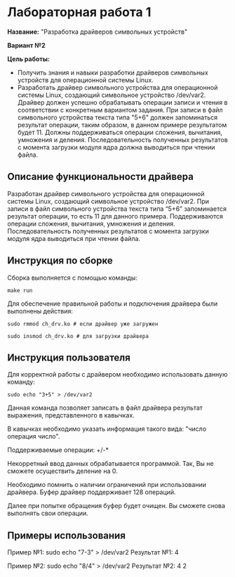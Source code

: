 # Лабораторная работа 1


**Название:** "Разработка драйверов символьных устройств"

**Вариант №2**

**Цель работы:**
- Получить знания и навыки разработки драйверов символьных устройств для операционной системы Linux.
- Разработать драйвер символьного устройства для операционной системы Linux, создающий символьное устройство /dev/var2. Драйвер должен успешно обрабатывать операции записи и чтения в соответствии с конкретным вариантом задания. При записи в файл символьного устройства текста типа "5+6" должен запоминаться результат операции, таким образом, в данном примере результатом будет 11. Должны поддерживаться операции сложения, вычитания, умножения и деления. Последовательность полученных результатов с момента загрузки модуля ядра должна выводиться при чтении файла. 

## Описание функциональности драйвера
Разработан драйвер символьного устройства для операционной системы Linux, создающий символьное устройство /dev/var2. При записи в файл символьного устройства текста типа “5+6” запоминается результат операции, то есть 11 для данного примера. Поддерживаются операции сложения, вычитания, умножения и деления. Последовательность полученных результатов с момента загрузки модуля ядра выводиться при чтении файла.

## Инструкция по сборке
Сборка выполняется с помощью команды:
```
make run
```
Для обеспечение правильной работы и подключения драйвера были выполнены действия:
```
sudo rmmod ch_drv.ko # если драйвер уже загружен
```
```
sudo insmod ch_drv.ko # для загрузки драйвера
```


## Инструкция пользователя
Для корректной работы с драйвером необходимо использовать данную команду:
```
sudo echo "3+5" > /dev/var2
```
Данная команда позволяет записать в файл драйвера результат выражения, представленного в кавычках.

В кавычках необходимо указать информация такого вида: "число операция число". 

Поддерживаемые операции: +/-*

Некорретный ввод данных обрабатывается программой. Так, Вы не сможете осуществить деление на 0. 

Необходимо помнить о наличии ограничений при использовании драйвера. Буфер драйвер поддерживает 128 операций.

Далее при попытке обращения буфер будет очищен. Вы сможете снова выполнять свои операции.

## Примеры использования
Пример №1:
sudo echo "7-3" > /dev/var2
Результат №1:
4

Пример №2:
sudo echo "8/4" > /dev/var2
Результат №2:
4 2 
